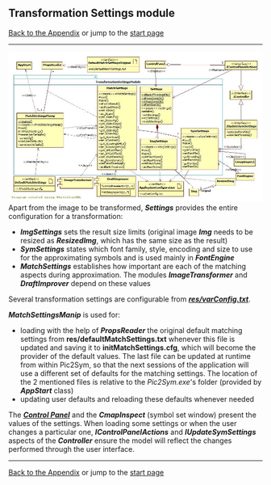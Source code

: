 ## Transformation Settings module

[Back to the Appendix](../appendix.md) or jump to the [start page](../../../../ReadMe.md)

-------

![](Settings_classes.jpg)<br>
Apart from the image to be transformed, ***Settings*** provides the entire configuration for a transformation:
- ***ImgSettings*** sets the result size limits (original image ***Img*** needs to be resized as ***ResizedImg***, which has the same size as the result)
- ***SymSettings*** states which font family, style, encoding and size to use for the approximating symbols and is used mainly in ***FontEngine***
- ***MatchSettings*** establishes how important are each of the matching aspects during approximation. The modules ***ImageTransformer*** and ***DraftImprover*** depend on these values

Several transformation settings are configurable from [***res/varConfig.txt***][varConfig].

***MatchSettingsManip*** is used for:
- loading with the help of ***PropsReader*** the original default matching settings from **res/defaultMatchSettings.txt** whenever this file is updated and saving it to **initMatchSettings.cfg**, which will become the provider of the default values. The last file can be updated at runtime from within Pic2Sym, so that the next sessions of the application will use a different set of defaults for the matching settings. The location of the 2 mentioned files is relative to the *Pic2Sym.exe*&#39;s folder (provided by ***AppStart*** class)
- updating user defaults and reloading these defaults whenever needed

The [***Control Panel***][CtrlPanel] and the ***CmapInspect*** (symbol set window) present the values of the settings.
When loading some settings or when the user changes a particular one, ***IControlPanelActions*** and ***IUpdateSymSettings*** aspects of the ***Controller*** ensure the model will reflect the changes performed through the user interface.

-------
[Back to the Appendix](../appendix.md) or jump to the [start page](../../../../ReadMe.md)

[varConfig]:../../../../res/varConfig.txt
[CtrlPanel]:../../CtrlPanel/CtrlPanel.md
